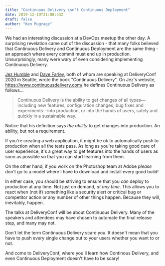 ```yaml
---
title: "Continuous Delivery isn't Continuous Deployment"
date: 2019-12-19T21:08:43Z
draft: false
author: "Ken Mugrage"
---
```


We had an interesting discussion at a DevOps meetup the other day. A surprising revelation came out of the discussion - that many folks believed that Continuous Delivery and Continuous Deployment are the same thing - an approach where every commit must end up in production. Unsurprisingly, many were wary of even considering implementing Continuous Delivery. 

[Jez Humble](/speakers/jez-humble/) and [Dave Farley](/speakers/dave-farley/), both of whom are speaking at DeliveryConf 2020 in Seattle, wrote the book "Continuous Delivery". On Jez's website, https://www.continuousdelivery.com/ he defines Continuous Delivery as follows...

> Continuous Delivery is the ability to get changes of all types—including new features, configuration changes, bug fixes and experiments—into production, or into the hands of users, safely and quickly in a sustainable way.

Notice that his definition says *the ability* to get changes into production. An ability, but not a requirement.  

If you're creating a web application, it might be ok to automatically push to production when all the tests pass. As long as you're taking good care of user experience, it's a great way to get features into the hands of users as soon as possible so that you can start learning from them.

On the other hand, if you work on the Photoshop team at Adobe *please* don't go to a model where I have to download and install every good build!

In either case, you should be striving to ensure that you *can* deploy to production at any time. Not just on demand, *at any time*. This allows you to react when (not if) something like a security alert or critical bug or competitor action or any number of other things happen. Because they will, inevitably, happen. 

The talks at DeliveryConf will be about Continuous Delivery. Many of the speakers and attendees may have chosen to automate the final release step, and many may not. 

Don't let the term Continuous Delivery scare you. It doesn't mean that you have to push every single change out to your users whether you want  to or not. 

And come to DeliveryConf, where you'll learn how Continous Delivery, and even Continuous Deployment doesn't have to be scary!

